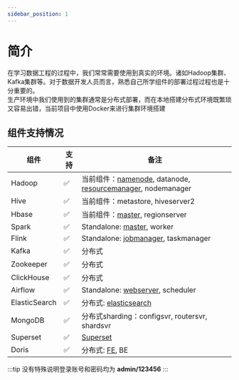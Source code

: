 ```yaml
---
sidebar_position: 1
---
```


# 简介

在学习数据工程的过程中，我们常常需要使用到真实的环境。诸如Hadoop集群、Kafka集群等。对于数据开发人员而言，熟悉自己所学组件的部署过程过程也是十分重要的。  
生产环境中我们使用到的集群通常是分布式部署，而在本地搭建分布式环境既繁琐又容易出错，当前项目中使用Docker来进行集群环境搭建

## 组件支持情况

| 组件            | 支持 | 备注                                                                                           |
|---------------|----|----------------------------------------------------------------------------------------------|
| Hadoop        | ✅  | 当前组件：[namenode](http://hd1:50070), datanode, [resourcemanager](http://hd1:8088), nodemanager |
| Hive          | ✅  | 当前组件：metastore, hiveserver2                                                                  |
| Hbase         | ✅  | 当前组件：[master](http://hd1:16010/), regionserver                                               |
| Spark         | ✅  | Standalone: [master](http://hd1:8001), worker                                                |
| Flink         | ✅  | Standalone: [jobmanager](http://hd1:8081), taskmanager                                       |
| Kafka         | ✅  | 分布式                                                                                          |
| Zookeeper     | ✅  | 分布式                                                                                          |
| ClickHouse    | ✅  | 分布式                                                                                          |
| Airflow       | ✅  | Standalone: [webserver](http://hd1:7000), scheduler                                          |
| ElasticSearch | ✅  | 分布式: [elasticsearch](http://hd1:9200/)                                                       |
| MongoDB       | ✅  | 分布式sharding：configsvr, routersvr, shardsvr                                                   |
| Superset      | ✅  | [Superset](http://hd1:7100/)                                                                 |
| Doris         | ✅  | 分布式: [FE](http://hd1:8030/), BE                                                              |

:::tip
没有特殊说明登录账号和密码均为 **admin/123456**
:::
